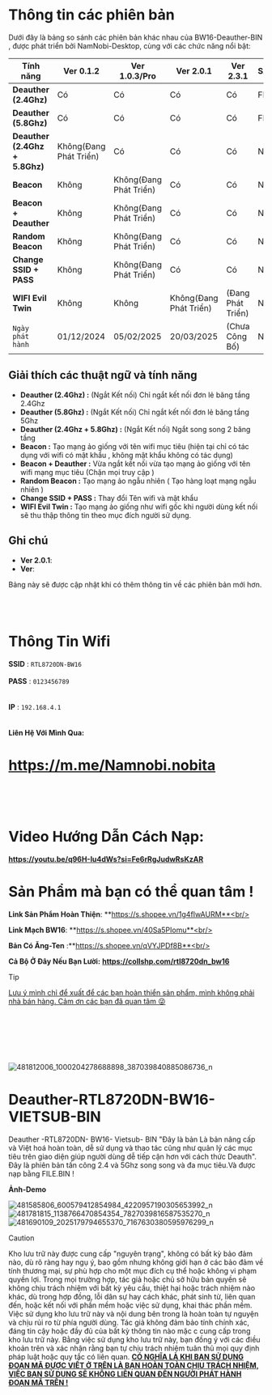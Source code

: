 

# Thông tin các phiên bản 

Dưới đây là bảng so sánh các phiên bản khác nhau của BW16-Deauther-BIN , được phát triển bởi NamNobi-Desktop, cùng với các chức năng nổi bật:

|        **Tính năng**           | **Ver 0.1.2**         | **Ver 1.0.3/Pro**         | **Ver 2.0.1**         | **Ver 2.3.1**         |     SAMPLE    |
|--------------------------------|-----------------------|-----------------------|-----------------------|-----------------------|---------------|
|  **Deauther (2.4Ghz)**         |          Có           |          Có           |           Có          |          Có           |      FREE     |
|  **Deauther (5.8Ghz)**         |          Có           |          Có           |           Có          |          Có           |      FREE     |
|  **Deauther (2.4Ghz + 5.8Ghz)**| Không(Đang Phát Triển)|          Có           |           Có          |          Có           |      Null     |
|  **Beacon**                    | Không                 | Không(Đang Phát Triển)|           Có          |          Có           |      Null     |
|  **Beacon + Deauther**         | Không                 | Không(Đang Phát Triển)|           Có          |          Có           |      Null     |
|  **Random Beacon**             | Không                 | Không(Đang Phát Triển)|           Có          |          Có           |      Null     |
|  **Change SSID + PASS**        | Không                 | Không(Đang Phát Triển)|           Có          |          Có           |      Null     |
|  **WIFI Evil Twin**            | Không                 | Không                 | Không(Đang Phát Triển)|  (Đang Phát Triển)    |      Null     | 
|  ``Ngày phát hành``            | 01/12/2024            | 05/02/2025            | 20/03/2025            |    (Chưa Công Bố)     |      Null     |
 
## Giải thích các thuật ngữ và tính năng
- **Deauther (2.4Ghz) :** (Ngắt Kết nối) Chỉ ngắt kết nối đơn lẻ băng tầng 2.4Ghz<br/>
- **Deauther (5.8Ghz) :** (Ngắt Kết nối) Chỉ ngắt kết nối đơn lẻ băng tầng 5Ghz<br/>
- **Deauther (2.4Ghz + 5.8Ghz) :** (Ngắt Kết nối) Ngắt song song 2 băng tầng <br/>
- **Beacon :** Tạo mạng ảo giống với tên wifi mục tiêu (hiện tại chỉ có tác dụng với wifi có mật khẩu , không mật khẩu không có tác dụng)<br/>
- **Beacon + Deauther :** Vừa ngắt kết nối vừa tạo mạng ảo giống với tên wifi mạng mục tiêu (Chặn mọi truy cập )<br/>
- **Random Beacon :** Tạo mạng ảo ngẫu nhiên ( Tạo hàng loạt mạng ngẫu nhiên )<br/>
- **Change SSID + PASS :** Thay đổi Tên wifi và mật khẩu<br/>
- **WIFI Evil Twin :** Tạo mạng ảo giống như wifi gốc khi người dùng kết nối sẽ thu thập thông tin theo mục đích người sử dụng.<br/>
## Ghi chú

- **Ver 2.0.1**: 
- **Ver**: 

Bảng này sẽ được cập nhật khi có thêm thông tin về các phiên bản mới hơn.




<br/><br/>



# Thông Tin Wifi
**SSID** : ``RTL8720DN-BW16``<br/><br/>
**PASS** : ``0123456789``<br/><br/><br/>
**IP** : ``192.168.4.1`` <br/><br/><br/>
**Liên Hệ Với Mình Qua:** 
# https://m.me/Namnobi.nobita <br/><br/><br/>

# Video Hướng Dẫn Cách Nạp:
**https://youtu.be/q96H-Iu4dWs?si=Fe6rRgJudwRsKzAR**

# Sản Phẩm mà bạn có thể quan tâm !
**Link Sản Phẩm Hoàn Thiện**: **https://s.shopee.vn/1g4fIwAURM**<br/>
 
**Link Mạch BW16**: **https://s.shopee.vn/40Sa5PIomu**<br/>

**Bản Có Ăng-Ten** :**https://s.shopee.vn/qVYJPDf8B**<br/>

**Cả Bộ Ở Đây Nếu Bạn Lười:** **https://collshp.com/rtl8720dn_bw16**
> [!TIP]
<ins> Lưu ý mình chỉ để xuất để các bạn hoàn thiển sản phẩm, mình không phải nhà bán hàng. Cảm ơn các bạn đã quan tâm 😜


<br/>
<br/><br/><br/><br/>

![481812006_1000204278688898_387039840885086736_n](https://github.com/user-attachments/assets/ffce0f74-6edd-424d-803b-8c764526fd2c)

# Deauther-RTL8720DN-BW16-VIETSUB-BIN
Deauther -RTL8720DN- BW16- Vietsub- BIN "Đây là bản Là bản nâng cấp và Việt hoá hoàn toàn, dễ sử dụng và thao tác cũng như quản lý các mục tiêu trên giao diện giúp người dùng dễ tiếp cận hơn với cách thức Deauth". Đây là phiên bản tấn công 2.4 và 5Ghz song song và đa mục tiêu.Và được nạp bằng FILE.BIN !

**Ảnh-Demo**

![481585806_600579412854984_4220957190305653992_n](https://github.com/user-attachments/assets/9906855c-5bc7-47ed-8443-8a55a841d7fc)
![481781815_1138766470854354_7827039816587535270_n](https://github.com/user-attachments/assets/78a8596a-57a1-493e-88f0-d8d129382368)
![481690109_2025179794655370_7167630380595976299_n](https://github.com/user-attachments/assets/b0e5d662-b8ca-42bc-b39f-3eef681efac2)



> [!CAUTION]
>Kho lưu trữ này được cung cấp "nguyên trạng", không có bất kỳ bảo đảm nào, dù rõ ràng hay ngụ ý, bao gồm nhưng không giới hạn ở các bảo đảm về tính thương mại, sự phù hợp cho một mục đích cụ thể hoặc không vi phạm quyền lợi. Trong mọi trường hợp, tác giả hoặc chủ sở hữu bản quyền sẽ không chịu trách nhiệm với bất kỳ yêu cầu, thiệt hại hoặc trách nhiệm nào khác, dù trong hợp đồng, lỗi dân sự hay cách khác, phát sinh từ, liên quan đến, hoặc kết nối với phần mềm hoặc việc sử dụng, khai thác phần mềm.
>Việc sử dụng kho lưu trữ này và nội dung bên trong là hoàn toàn tự nguyện và chịu rủi ro từ phía người dùng. Tác giả không đảm bảo tính chính xác, đáng tin cậy hoặc đầy đủ của bất kỳ thông tin nào mặc c cung cấp trong kho lưu trữ này.
>Bằng việc sử dụng kho lưu trữ này, bạn đồng ý với các điều khoản trên và xác nhận rằng bạn tự chịu trách nhiệm tuân thủ mọi quy định pháp luật hoặc quy tắc có liên quan.
<ins>**CÓ NGHĨA LÀ KHI BẠN SỬ DỤNG ĐOẠN MÃ ĐƯỢC VIẾT Ở TRÊN LÀ BẠN HOÀN TOÀN CHỊU TRÁCH NHIỆM, VIỆC BẠN SỬ DỤNG SẼ KHÔNG LIÊN QUAN ĐẾN NGƯỜI PHÁT HÀNH ĐOẠN MÃ TRÊN !**</ins>
